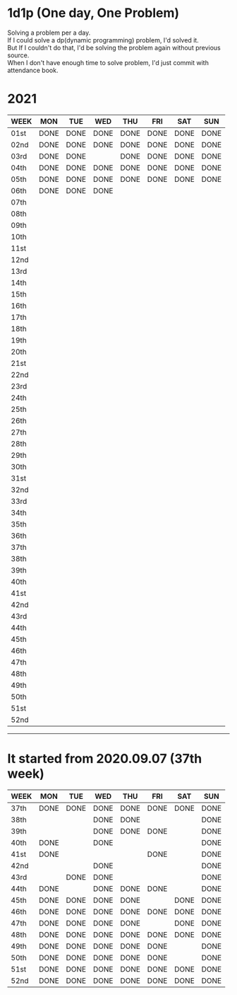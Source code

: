 # 1d1p (One day, One Problem)
Solving a problem per a day. <br>
If I could solve a dp(dynamic programming) problem, I'd solved it. <br>
But If I couldn't do that, I'd be solving the problem again without previous source. <br> 
When I don't have enough time to solve problem, I'd just commit with attendance book. <br>

# 2021
WEEK | MON  | TUE  | WED  | THU  | FRI  | SAT  | SUN
---- | ---- | ---- | ---- | ---- | ---- | ---- | ----
01st | DONE | DONE | DONE | DONE | DONE | DONE | DONE
02nd | DONE | DONE | DONE | DONE | DONE | DONE | DONE
03rd | DONE | DONE |      | DONE | DONE | DONE | DONE
04th | DONE | DONE | DONE | DONE | DONE | DONE | DONE
05th | DONE | DONE | DONE | DONE | DONE | DONE | DONE
06th | DONE | DONE | DONE |      |      |      |     
07th |      |      |      |      |      |      |     
08th |      |      |      |      |      |      |     
09th |      |      |      |      |      |      |     
10th |      |      |      |      |      |      |     
11st |      |      |      |      |      |      |     
12nd |      |      |      |      |      |      |     
13rd |      |      |      |      |      |      |     
14th |      |      |      |      |      |      |     
15th |      |      |      |      |      |      |     
16th |      |      |      |      |      |      |     
17th |      |      |      |      |      |      |     
18th |      |      |      |      |      |      |     
19th |      |      |      |      |      |      |     
20th |      |      |      |      |      |      |     
21st |      |      |      |      |      |      |     
22nd |      |      |      |      |      |      |     
23rd |      |      |      |      |      |      |     
24th |      |      |      |      |      |      |     
25th |      |      |      |      |      |      |     
26th |      |      |      |      |      |      |     
27th |      |      |      |      |      |      |     
28th |      |      |      |      |      |      |     
29th |      |      |      |      |      |      |     
30th |      |      |      |      |      |      |     
31st |      |      |      |      |      |      |     
32nd |      |      |      |      |      |      |     
33rd |      |      |      |      |      |      |     
34th |      |      |      |      |      |      |     
35th |      |      |      |      |      |      |     
36th |      |      |      |      |      |      |     
37th |      |      |      |      |      |      |     
38th |      |      |      |      |      |      |     
39th |      |      |      |      |      |      |     
40th |      |      |      |      |      |      |     
41st |      |      |      |      |      |      |     
42nd |      |      |      |      |      |      |     
43rd |      |      |      |      |      |      |     
44th |      |      |      |      |      |      |     
45th |      |      |      |      |      |      |     
46th |      |      |      |      |      |      |     
47th |      |      |      |      |      |      |     
48th |      |      |      |      |      |      |     
49th |      |      |      |      |      |      |     
50th |      |      |      |      |      |      |     
51st |      |      |      |      |      |      |     
52nd |      |      |      |      |      |      |     

------------------------------------------------------

# It started from 2020.09.07 (37th week)
WEEK | MON  | TUE  | WED  | THU  | FRI  | SAT  | SUN
---- | ---- | ---- | ---- | ---- | ---- | ---- | ----
37th | DONE | DONE | DONE | DONE | DONE | DONE | DONE
38th |      |      | DONE | DONE |      |      | DONE
39th |      |      | DONE | DONE | DONE |      | DONE
40th | DONE |      | DONE |      |      |      | DONE
41st | DONE |      |      |      | DONE |      | DONE 
42nd |      |      | DONE |      |      |      | DONE
43rd |      | DONE | DONE |      |      |      | DONE
44th | DONE |      | DONE | DONE | DONE |      | DONE
45th | DONE | DONE | DONE | DONE |      | DONE | DONE
46th | DONE | DONE | DONE | DONE | DONE | DONE | DONE
47th | DONE | DONE | DONE | DONE |      | DONE | DONE
48th | DONE | DONE | DONE | DONE | DONE | DONE | DONE
49th | DONE | DONE | DONE | DONE | DONE |      | DONE
50th | DONE | DONE | DONE | DONE | DONE |      | DONE
51st | DONE | DONE | DONE | DONE | DONE | DONE | DONE
52nd | DONE | DONE | DONE | DONE | DONE | DONE | DONE
